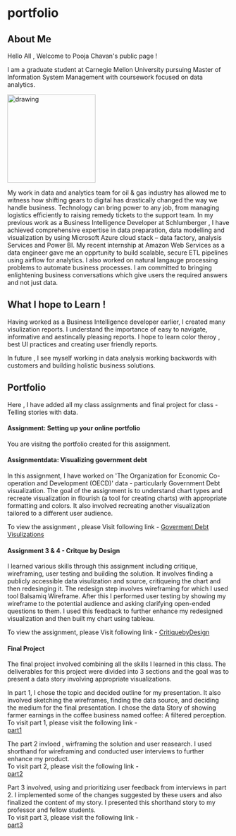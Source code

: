 # portfolio

## About Me
Hello All , 
Welcome to Pooja Chavan's public page ! 

I am a graduate student at Carnegie Mellon University pursuing Master of Information System Management with coursework focused on data analytics. 

<img src="/portfolio/assets/PoojaChavan_Photo.jpeg"  alt="drawing" width="200">


My work in data and analytics team for oil & gas industry has allowed me to witness how shifting gears to digital has drastically changed the way we handle business. Technology can bring power to any job, from managing logistics efficiently to raising remedy tickets to the support team. 
In my previous work as a Business Intelligence Developer at Schlumberger , I have achieved comprehensive expertise in data preparation, data modelling and visualization by using Microsoft Azure cloud stack – data factory, analysis Services and Power BI. My recent internship at Amazon Web Services as a data engineer gave me an opprtunity to build scalable, secure ETL pipelines using airflow for analytics. I also worked on natural langauge processing problems to automate business processes.
I am committed to bringing enlightening business conversations which give users the required answers and not just data.

## What I hope to Learn !
Having worked as a Business Intelligence developer earlier, I created many visulization reports. I understand the importance of easy to navigate, informative and aestincally pleasing reports. I hope to learn color theroy , best UI practices and creating user friendly reports.

In future , I see myself working in data analysis working backwords with customers and building holistic business solutions.

## Portfolio 
Here , I have added all my class assignments and final project for class - Telling stories with data.

#### Assignment: Setting up your online portfolio
You are visitng the portfolio created for this assignment. 

#### Assignmentdata: Visualizing government debt
In this assignment, I have worked on 'The Organization for Economic Co-operation and Development (OECD)' data - particularly Government Debt visualization.
The goal of the assignment is to understand chart types and recreate visualization in flourish (a tool for creating charts) with appropriate formatting and colors.
It also involved recreating another visualization tailored to a different user audience.

To view the assignment , please Visit following link -
[Goverment Debt Visulizations](https://poojadilipchavan.github.io/portfolio/governmentdebt)

#### Assignment 3 & 4 - Critque by Design
I learned various skills through this assignment including critique, wireframing, user testing and building the solution.
It involves finding a publicly accessible data visulization and source, critiqueing the chart and then redesinging it. The redesign step involves wireframing for which I used tool Balsamiq Wireframe. After this I performed user testing by showing my wireframe to the potential audience and asking clarifying open-ended questions to them. I used this feedback to further enhance my redesigned visualization and then built my chart using tableau.

To view the assignment, please Visit following link -
[CritiquebyDesign](https://poojadilipchavan.github.io/portfolio/critiquebydesign)

#### Final Project 
The final project involved combining all the skills I learned in this class. The deliverables for this project were divided into 3 sections and the goal was to present a data story involving appropriate visualizations.

In part 1, I chose the topic and decided outline for my presentation. It also involved sketching the wireframes, finding the data source, and deciding the medium for the final presentation. I chose the data Story of showing farmer earnings in the coffee business named coffee: A filtered perception.\
To visit part 1, please visit the following link -\
[part1](https://poojadilipchavan.github.io/portfolio/part1_finalproject)

The part 2 invloed , wirframing the solution and user reasearch. I used shorthand for wireframing and conducted user interviews to further enhance my product.\
To visit part 2, please visit the following link -\
[part2](https://poojadilipchavan.github.io/portfolio/part2_finalproject)

Part 3 involved, using and prioritizing user feedback from interviews in part 2. I implemented some of the changes suggested by these users and also finalized the content of my story. I presented this shorthand story to my professor and fellow students.\
To visit part 3, please visit the following link -\
[part3](https://poojadilipchavan.github.io/portfolio/part3_finalproject)
